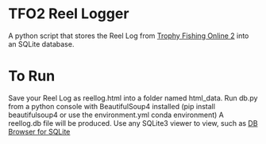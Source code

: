 #  TFO2 Reel Logger

A python script that stores the Reel Log from [Trophy Fishing Online 2](http://trophyfishingonline.com/) into an SQLite database.

# To Run
Save your Reel Log as reellog.html into a folder named html_data.
Run db.py from a python console with BeautifulSoup4 installed (pip install beautifulsoup4 or use the environment.yml conda environment)
A reellog.db file will be produced. Use any SQLite3 viewer to view, such as [DB Browser for SQLite](http://sqlitebrowser.org/)

